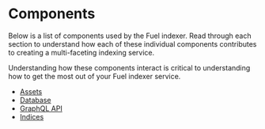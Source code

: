 # Components

Below is a list of components used by the Fuel indexer. Read through each section to understand how each of these individual components contributes to creating a multi-faceting indexing service.

Understanding how these components interact is critical to understanding how to get the most out of your Fuel indexer service.

- [Assets](./assets/index.md)
- [Database](./database/index.md)
- [GraphQL API](./graphql/index.md)
- [Indices](./indices/index.md)
